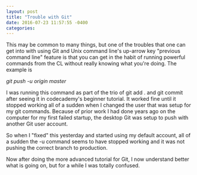```yaml
---
layout: post
title: "Trouble with Git"
date: 2016-07-23 11:57:55 -0400
categories: 
---
```


This may be common to many things, but one of the troubles that one can get into with using Git and Unix command line's up-arrow key "previous command line" feature is that you can get in the habit of running powerful commands from the CL without really knowing what you're doing.  The example is 

_git push -u origin master_ 

I was running this command as part of the trio of git add . and git commit after seeing it in codecademy's beginner tutorial.  It worked fine until it stopped working all of a sudden when I changed the user that was setup for my git commands.  Because of prior work I had done years ago on the computer for my first failed startup, the desktop Git was setup to push with another Git user account.  

So when I "fixed" this yesterday and started using my default account, all of a sudden the -u command seems to have stopped working and it was not pushing the correct branch to production.  

Now after doing the more advanced tutorial for Git, I now understand better what is going on, but for a while I was totally confused. 